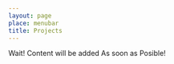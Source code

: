 ```yaml
---
layout: page
place: menubar
title: Projects
---
```


Wait! Content will be added As soon as Posible!
